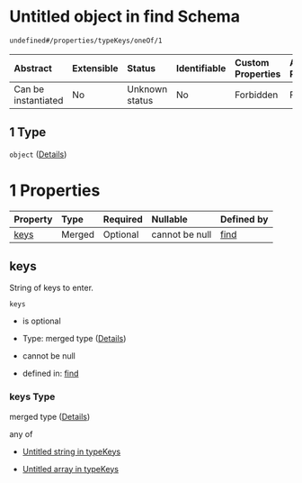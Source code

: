 # Untitled object in find Schema

```txt
undefined#/properties/typeKeys/oneOf/1
```



| Abstract            | Extensible | Status         | Identifiable | Custom Properties | Additional Properties | Access Restrictions | Defined In                                                           |
| :------------------ | :--------- | :------------- | :----------- | :---------------- | :-------------------- | :------------------ | :------------------------------------------------------------------- |
| Can be instantiated | No         | Unknown status | No           | Forbidden         | Forbidden             | none                | [find\_v2.schema.json\*](find_v2.schema.json "open original schema") |

## 1 Type

`object` ([Details](find_v2-properties-typekeys-oneof-1.md))

# 1 Properties

| Property      | Type   | Required | Nullable       | Defined by                                                                                                              |
| :------------ | :----- | :------- | :------------- | :---------------------------------------------------------------------------------------------------------------------- |
| [keys](#keys) | Merged | Optional | cannot be null | [find](find_v2-properties-typekeys-oneof-1-properties-keys.md "undefined#/properties/typeKeys/oneOf/1/properties/keys") |

## keys

String of keys to enter.

`keys`

*   is optional

*   Type: merged type ([Details](find_v2-properties-typekeys-oneof-1-properties-keys.md))

*   cannot be null

*   defined in: [find](find_v2-properties-typekeys-oneof-1-properties-keys.md "undefined#/properties/typeKeys/oneOf/1/properties/keys")

### keys Type

merged type ([Details](find_v2-properties-typekeys-oneof-1-properties-keys.md))

any of

*   [Untitled string in typeKeys](typekeys_v2-properties-keys-anyof-0.md "check type definition")

*   [Untitled array in typeKeys](typekeys_v2-properties-keys-anyof-1.md "check type definition")
